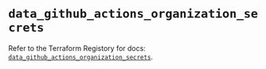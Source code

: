# `data_github_actions_organization_secrets`

Refer to the Terraform Registory for docs: [`data_github_actions_organization_secrets`](https://www.terraform.io/docs/providers/github/d/actions_organization_secrets).
